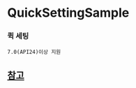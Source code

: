 # QuickSettingSample

### 퀵 세팅
```text
7.0(API24)이상 지원
```

## [참고](https://developer.android.com/reference/android/service/quicksettings/TileService)
